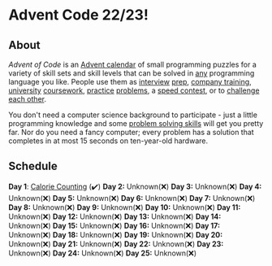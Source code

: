 # Advent Code 22/23!


## About
_Advent of Code_  is an  [Advent calendar](https://en.wikipedia.org/wiki/Advent_calendar)  of small programming puzzles for a variety of skill sets and skill levels that can be solved in  [any](https://github.com/search?q=advent+of+code)  programming language you like. People use them as  [interview](https://y3l2n.com/2018/05/09/interview-prep-advent-of-code/)  [prep](https://twitter.com/dznqbit/status/1037607793144938497),  [company training](https://twitter.com/pgoultiaev/status/950805811583963137),  [university](https://gitlab.com/imhoffman/fa19b4-mat3006/wikis/home)  [coursework](https://gribblelab.org/teaching/scicomp2021/index.html),  [practice](https://twitter.com/mrdanielklein/status/936267621468483584)  [problems](https://comp215.blogs.rice.edu/), a  [speed contest](https://adventofcode.com/leaderboard), or to  [challenge each other](https://www.reddit.com/r/adventofcode/search?q=flair%3Aupping&restrict_sr=on).

You don't need a computer science background to participate - just a little programming knowledge and some  [problem solving skills](https://www.reddit.com/r/adventofcode/comments/7kd8jt/what_would_you_say_are_the_minimal_skills_for/dre0uu3/)  will get you pretty far. Nor do you need a fancy computer; every problem has a solution that completes in at most 15 seconds on ten-year-old hardware.

## Schedule
**Day 1**: [Calorie Counting](https://github.com/cracksuxer/AdventCode-2223/tree/Day1) (✔️)
**Day 2:** Unknown(❌)
**Day 3:** Unknown(❌)
**Day 4:** Unknown(❌)
**Day 5:** Unknown(❌)
**Day 6:** Unknown(❌)
**Day 7:** Unknown(❌)
**Day 8:** Unknown(❌)
**Day 9:** Unknown(❌)
**Day 10:** Unknown(❌)
**Day 11:** Unknown(❌)
**Day 12:** Unknown(❌)
**Day 13:** Unknown(❌)
**Day 14:** Unknown(❌)
**Day 15:** Unknown(❌)
**Day 16:** Unknown(❌)
**Day 17:** Unknown(❌)
**Day 18:** Unknown(❌)
**Day 19:** Unknown(❌)
**Day 20:** Unknown(❌)
**Day 21:** Unknown(❌)
**Day 22:** Unknown(❌)
**Day 23:** Unknown(❌)
**Day 24:** Unknown(❌)
**Day 25:** Unknown(❌)

